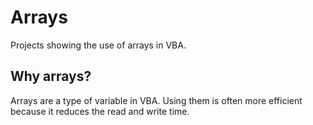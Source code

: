 # Arrays
Projects showing the use of arrays in VBA.
## Why arrays?
Arrays are a type of variable in VBA. Using them is often more efficient because it reduces the read and write time.
